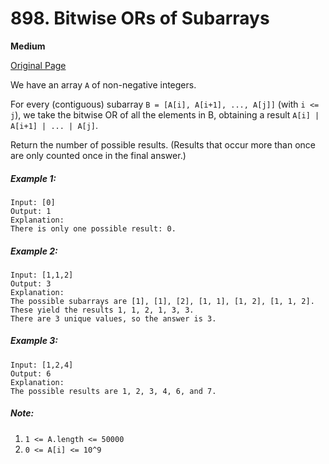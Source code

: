 # 898. Bitwise ORs of Subarrays

**Medium**

[Original Page](https://leetcode.com/problems/bitwise-ors-of-subarrays/)

We have an array `A` of non-negative integers.

For every (contiguous) subarray `B = [A[i], A[i+1], ..., A[j]]` (with `i <= j`), we take the bitwise OR of all the elements in B, obtaining a result `A[i] | A[i+1] | ... | A[j]`.

Return the number of possible results.  (Results that occur more than once are only counted once in the final answer.)

##### Example 1:
```
Input: [0]
Output: 1
Explanation: 
There is only one possible result: 0.
```

##### Example 2:
```
Input: [1,1,2]
Output: 3
Explanation: 
The possible subarrays are [1], [1], [2], [1, 1], [1, 2], [1, 1, 2].
These yield the results 1, 1, 2, 1, 3, 3.
There are 3 unique values, so the answer is 3.
```

##### Example 3:
```
Input: [1,2,4]
Output: 6
Explanation: 
The possible results are 1, 2, 3, 4, 6, and 7.
```

##### Note:
1. `1 <= A.length <= 50000`
2. `0 <= A[i] <= 10^9`

